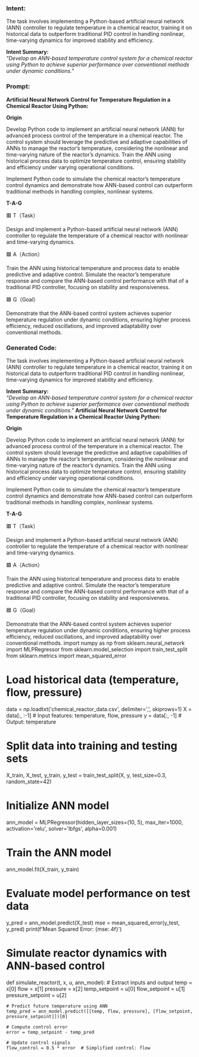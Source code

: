 ### Intent:
The task involves implementing a Python-based artificial neural network (ANN) controller to regulate temperature in a chemical reactor, training it on historical data to outperform traditional PID control in handling nonlinear, time-varying dynamics for improved stability and efficiency.  

**Intent Summary:**  
*"Develop an ANN-based temperature control system for a chemical reactor using Python to achieve superior performance over conventional methods under dynamic conditions."*

### Prompt:
**Artificial Neural Network Control for Temperature Regulation in a Chemical Reactor Using Python:**

**Origin**

Develop Python code to implement an artificial neural network (ANN) for advanced process control of the temperature in a chemical reactor. The control system should leverage the predictive and adaptive capabilities of ANNs to manage the reactor’s temperature, considering the nonlinear and time-varying nature of the reactor’s dynamics. Train the ANN using historical process data to optimize temperature control, ensuring stability and efficiency under varying operational conditions.

Implement Python code to simulate the chemical reactor’s temperature control dynamics and demonstrate how ANN-based control can outperform traditional methods in handling complex, nonlinear systems.

**T-A-G**

🟥 T（Task）

Design and implement a Python-based artificial neural network (ANN) controller to regulate the temperature of a chemical reactor with nonlinear and time-varying dynamics.

🟩 A（Action）

Train the ANN using historical temperature and process data to enable predictive and adaptive control. Simulate the reactor’s temperature response and compare the ANN-based control performance with that of a traditional PID controller, focusing on stability and responsiveness.

🟦 G（Goal）

Demonstrate that the ANN-based control system achieves superior temperature regulation under dynamic conditions, ensuring higher process efficiency, reduced oscillations, and improved adaptability over conventional methods.

### Generated Code:
The task involves implementing a Python-based artificial neural network (ANN) controller to regulate temperature in a chemical reactor, training it on historical data to outperform traditional PID control in handling nonlinear, time-varying dynamics for improved stability and efficiency.  

**Intent Summary:**  
*"Develop an ANN-based temperature control system for a chemical reactor using Python to achieve superior performance over conventional methods under dynamic conditions."*
**Artificial Neural Network Control for Temperature Regulation in a Chemical Reactor Using Python:**

**Origin**

Develop Python code to implement an artificial neural network (ANN) for advanced process control of the temperature in a chemical reactor. The control system should leverage the predictive and adaptive capabilities of ANNs to manage the reactor’s temperature, considering the nonlinear and time-varying nature of the reactor’s dynamics. Train the ANN using historical process data to optimize temperature control, ensuring stability and efficiency under varying operational conditions.

Implement Python code to simulate the chemical reactor’s temperature control dynamics and demonstrate how ANN-based control can outperform traditional methods in handling complex, nonlinear systems.

**T-A-G**

🟥 T（Task）

Design and implement a Python-based artificial neural network (ANN) controller to regulate the temperature of a chemical reactor with nonlinear and time-varying dynamics.

🟩 A（Action）

Train the ANN using historical temperature and process data to enable predictive and adaptive control. Simulate the reactor’s temperature response and compare the ANN-based control performance with that of a traditional PID controller, focusing on stability and responsiveness.

🟦 G（Goal）

Demonstrate that the ANN-based control system achieves superior temperature regulation under dynamic conditions, ensuring higher process efficiency, reduced oscillations, and improved adaptability over conventional methods.
import numpy as np
from sklearn.neural_network import MLPRegressor
from sklearn.model_selection import train_test_split
from sklearn.metrics import mean_squared_error

# Load historical data (temperature, flow, pressure)
data = np.loadtxt('chemical_reactor_data.csv', delimiter=',', skiprows=1)
X = data[:, :-1]  # Input features: temperature, flow, pressure
y = data[:, -1]   # Output: temperature

# Split data into training and testing sets
X_train, X_test, y_train, y_test = train_test_split(X, y, test_size=0.3, random_state=42)

# Initialize ANN model
ann_model = MLPRegressor(hidden_layer_sizes=(10, 5), max_iter=1000, activation='relu', solver='lbfgs', alpha=0.001)

# Train the ANN model
ann_model.fit(X_train, y_train)

# Evaluate model performance on test data
y_pred = ann_model.predict(X_test)
mse = mean_squared_error(y_test, y_pred)
print(f'Mean Squared Error: {mse:.4f}')

# Simulate reactor dynamics with ANN-based control
def simulate_reactor(t, x, u, ann_model):
    # Extract inputs and output
    temp = x[0]
    flow = x[1]
    pressure = x[2]
    temp_setpoint = u[0]
    flow_setpoint = u[1]
    pressure_setpoint = u[2]

    # Predict future temperature using ANN
    temp_pred = ann_model.predict([[temp, flow, pressure], [flow_setpoint, pressure_setpoint]])[0]

    # Compute control error
    error = temp_setpoint - temp_pred

    # Update control signals
    flow_control = 0.5 * error  # Simplified control: flow
